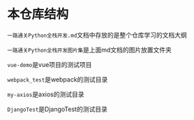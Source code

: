 # 本仓库结构
`一路通关Python全栈开发.md`文档中存放的是整个仓库学习的文档大纲

`一路通关Python全栈开发图片集`是上面md文档的图片放置文件夹

`vue-demo`是vue项目的测试项目

`webpack_test`是webpack的测试目录

`my-axios`是axios的测试目录

`DjangoTest`是DjangoTest的测试目录